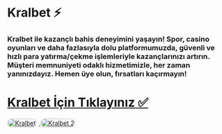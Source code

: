 # Kralbet ⚡️
### Kralbet ile kazançlı bahis deneyimini yaşayın! Spor, casino oyunları ve daha fazlasıyla dolu platformumuzda, güvenli ve hızlı para yatırma/çekme işlemleriyle kazançlarınızı artırın. Müşteri memnuniyeti odaklı hizmetimizle, her zaman yanınızdayız. Hemen üye olun, fırsatları kaçırmayın!

# <a href="https://heylink.me/denemebonusu2025/">Kralbet İçin Tıklayınız ✅</a>

<a href="https://heylink.me/denemebonusu2025/" title="Kralbet">
    <img src="https://i.ibb.co/YjtLwQ8/cats.jpg" alt="Kralbet" style="max-width: 48%; border: 2px solid #ddd; border-radius: 10px; margin-right: 1%;">
</a>
<a href="https://heylink.me/denemebonusu2025/" title="Kralbet">
    <img src="https://i.ibb.co/VHdrjnQ/df.jpg" alt="Kralbet 2" style="max-width: 48%; border: 2px solid #ddd; border-radius: 10px;">
</a>

